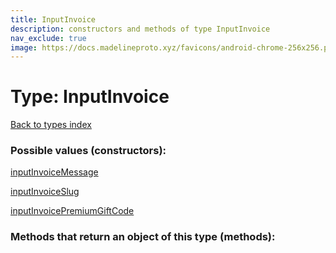 ```yaml
---
title: InputInvoice
description: constructors and methods of type InputInvoice
nav_exclude: true
image: https://docs.madelineproto.xyz/favicons/android-chrome-256x256.png
---
```

# Type: InputInvoice
[Back to types index](index.html)



### Possible values (constructors):

[inputInvoiceMessage](/API_docs/constructors/inputInvoiceMessage.html)  

[inputInvoiceSlug](/API_docs/constructors/inputInvoiceSlug.html)  

[inputInvoicePremiumGiftCode](/API_docs/constructors/inputInvoicePremiumGiftCode.html)  



### Methods that return an object of this type (methods):



